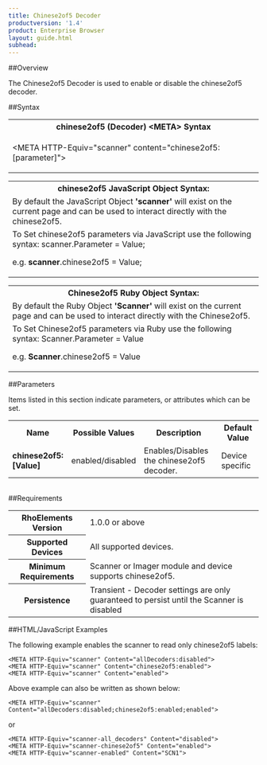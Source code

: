 ```yaml
---
title: Chinese2of5 Decoder 
productversion: '1.4'
product: Enterprise Browser
layout: guide.html
subhead: 
---
```

##Overview

The Chinese2of5 Decoder is used to enable or disable the chinese2of5 decoder.

##Syntax

<table class="re-table"><tr><th class="tableHeading">chinese2of5 (Decoder) &lt;META&gt; Syntax
</th></tr><tr><td class="clsSyntaxCells clsOddRow"><p>&lt;META HTTP-Equiv="scanner" content="chinese2of5:[parameter]"&gt;</p></td></tr></table>
<table class="re-table"><tr><th class="tableHeading">chinese2of5 JavaScript Object Syntax:</th></tr><tr><td class="clsSyntaxCells clsOddRow">
By default the JavaScript Object <b>'scanner'</b> will exist on the current page and can be used to interact directly with the chinese2of5.
</td></tr><tr><td class="clsSyntaxCells clsEvenRow">
To Set chinese2of5 parameters via JavaScript use the following syntax: scanner.Parameter = Value;
<P />e.g. <b>scanner</b>.chinese2of5 = Value;
</td></tr></table>
<table class="re-table"><tr><th class="tableHeading">Chinese2of5 Ruby Object Syntax:</th></tr><tr><td class="clsSyntaxCells clsOddRow">
By default the Ruby Object <b>'Scanner'</b> will exist on the current page and can be used to interact directly with the Chinese2of5.
</td></tr><tr><td class="clsSyntaxCells clsEvenRow">
To Set Chinese2of5 parameters via Ruby use the following syntax: Scanner.Parameter = Value
<P />e.g. <b>Scanner</b>.chinese2of5 = Value
</td></tr></table>



##Parameters


Items listed in this section indicate parameters, or attributes which can be set.
<table class="re-table"><col width="20%" /><col width="20%" /><col width="38%" /><col width="22%" /><tr><th class="tableHeading">Name</th><th class="tableHeading">Possible Values</th><th class="tableHeading">Description</th><th class="tableHeading">Default Value</th></tr><tr><td class="clsSyntaxCells clsOddRow"><b>chinese2of5:[Value]
</b></td><td class="clsSyntaxCells clsOddRow">enabled/disabled</td><td class="clsSyntaxCells clsOddRow">Enables/Disables the chinese2of5 decoder.</td><td class="clsSyntaxCells clsOddRow">Device specific</td></tr></table>
<table class="re-table"><col width="78%" /><col width="8%" /><col width="1%" /><col width="5%" /><col width="1%" /><col width="5%" /><col width="2%" /></table>





##Requirements

<table class="re-table"><tr><th class="tableHeading">RhoElements Version</th><td class="clsSyntaxCell clsEvenRow">1.0.0 or above
</td></tr><tr><th class="tableHeading">Supported Devices</th><td class="clsSyntaxCell clsOddRow">All supported devices.</td></tr><tr><th class="tableHeading">Minimum Requirements</th><td class="clsSyntaxCell clsOddRow">Scanner or Imager module and device supports chinese2of5.</td></tr><tr><th class="tableHeading">Persistence</th><td class="clsSyntaxCell clsEvenRow">Transient - Decoder settings are only guaranteed to persist until the Scanner is disabled</td></tr></table>


##HTML/JavaScript Examples

The following example enables the scanner to read only chinese2of5 labels:

	<META HTTP-Equiv="scanner" Content="allDecoders:disabled">
	<META HTTP-Equiv="scanner" Content="chinese2of5:enabled">
	<META HTTP-Equiv="scanner" Content="enabled">
	
Above example can also be written as shown below:

	<META HTTP-Equiv="scanner" Content="allDecoders:disabled;chinese2of5:enabled;enabled">
	
or

	<META HTTP-Equiv="scanner-all_decoders" Content="disabled">
	<META HTTP-Equiv="scanner-chinese2of5" Content="enabled">
	<META HTTP-Equiv="scanner-enabled" Content="SCN1">
	



